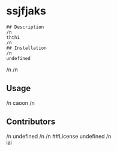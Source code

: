 # ssjfjaks
    ## Description 
    /n
    ththi 
    /n
    ## Installation
    /n 
    undefined
  /n /n 
  ## Usage
  /n 
  caoon
  /n
  ## Contributors
  /n
  undefined
  /n /n
  ##License
  undefined 
  /n  
  iai

  
  